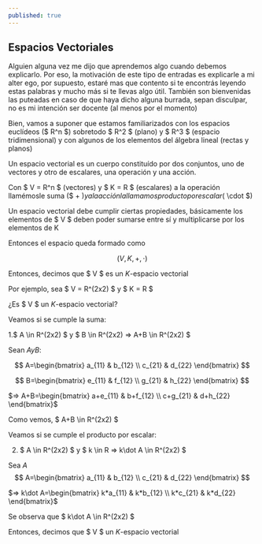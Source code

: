 ```yaml
---
published: true
---
```

## Espacios Vectoriales

Alguien alguna vez me dijo que aprendemos algo cuando debemos explicarlo. Por eso, la motivación de este tipo de entradas es explicarle a mi alter ego, por supuesto, estaré mas que contento si te encontrás leyendo estas palabras y mucho más si te llevas algo útil. También son bienvenidas las puteadas en caso de que haya dicho alguna burrada, sepan disculpar, no es mi intención ser docente (al menos por el momento)

Bien, vamos a suponer que estamos familiarizados con los espacios euclídeos ($ R^n $) sobretodo $ R^2 $ (plano) y $ R^3 $ (espacio tridimensional) y con algunos de los elementos del álgebra lineal (rectas y planos)

Un espacio vectorial es un cuerpo constituído por dos conjuntos, uno de vectores y otro de escalares, una operación y una acción.

Con $ V = R^n $ (vectores) y $ K = R $ (escalares) a la operación llamémosle suma ($ + $)
y a la acción la llamamos producto por escalar ($ \cdot $)

Un espacio vectorial debe cumplir ciertas propiedades, básicamente los elementos de $ V $ deben poder sumarse entre sí y multiplicarse por los elementos de K

Entonces el espacio queda formado como

$$ (V, K, +, \cdot) \label{eq:spc}$$

Entonces, decimos que $ V $ es un $K$-espacio vectorial

Por ejemplo, sea $ V = R^(2x2) $ y $ K = R $

¿Es $ V $ un $K$-espacio vectorial?

Veamos si se cumple la suma:

1.$ A \in R^(2x2) $ y $ B \in R^(2x2) => A+B \in R^(2x2) $

Sean $A y B$:

$$ A=\begin{bmatrix}
    a_{11} & b_{12} \\
	c_{21} & d_{22}
\end{bmatrix} $$

$$ B=\begin{bmatrix}
    e_{11} & f_{12} \\
	g_{21} & h_{22}
\end{bmatrix} $$

$=> A+B=\begin{bmatrix}
              a+e_{11} & b+f_{12} \\
              c+g_{21} & d+h_{22}
\end{bmatrix}$

Como vemos, $ A+B \in R^(2x2) $

Veamos si se cumple el producto por escalar:

2. $ A \in R^(2x2) $ y $ k \in R => k\dot A \in R^(2x2) $

Sea $A$
$$ A=\begin{bmatrix}
    a_{11} & b_{12} \\
	c_{21} & d_{22}
\end{bmatrix} $$

$=> k\dot A=\begin{bmatrix}
              k*a_{11} & k*b_{12} \\
              k*c_{21} & k*d_{22}
\end{bmatrix}$

Se observa que $ k\dot A \in R^(2x2) $

Entonces, decimos que $ V $ un $K$-espacio vectorial








